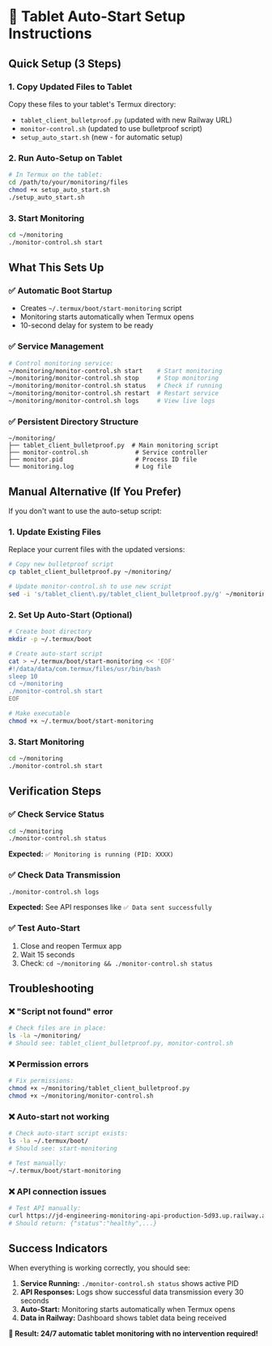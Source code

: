 # 🚀 Tablet Auto-Start Setup Instructions

## Quick Setup (3 Steps)

### 1. Copy Updated Files to Tablet
Copy these files to your tablet's Termux directory:
- `tablet_client_bulletproof.py` (updated with new Railway URL)
- `monitor-control.sh` (updated to use bulletproof script)
- `setup_auto_start.sh` (new - for automatic setup)

### 2. Run Auto-Setup on Tablet
```bash
# In Termux on the tablet:
cd /path/to/your/monitoring/files
chmod +x setup_auto_start.sh
./setup_auto_start.sh
```

### 3. Start Monitoring
```bash
cd ~/monitoring
./monitor-control.sh start
```

## What This Sets Up

### ✅ Automatic Boot Startup
- Creates `~/.termux/boot/start-monitoring` script
- Monitoring starts automatically when Termux opens
- 10-second delay for system to be ready

### ✅ Service Management
```bash
# Control monitoring service:
~/monitoring/monitor-control.sh start    # Start monitoring
~/monitoring/monitor-control.sh stop     # Stop monitoring  
~/monitoring/monitor-control.sh status   # Check if running
~/monitoring/monitor-control.sh restart  # Restart service
~/monitoring/monitor-control.sh logs     # View live logs
```

### ✅ Persistent Directory Structure
```
~/monitoring/
├── tablet_client_bulletproof.py  # Main monitoring script
├── monitor-control.sh             # Service controller
├── monitor.pid                    # Process ID file
└── monitoring.log                 # Log file
```

## Manual Alternative (If You Prefer)

If you don't want to use the auto-setup script:

### 1. Update Existing Files
Replace your current files with the updated versions:
```bash
# Copy new bulletproof script
cp tablet_client_bulletproof.py ~/monitoring/

# Update monitor-control.sh to use new script
sed -i 's/tablet_client\.py/tablet_client_bulletproof.py/g' ~/monitoring/monitor-control.sh
```

### 2. Set Up Auto-Start (Optional)
```bash
# Create boot directory
mkdir -p ~/.termux/boot

# Create auto-start script
cat > ~/.termux/boot/start-monitoring << 'EOF'
#!/data/data/com.termux/files/usr/bin/bash
sleep 10
cd ~/monitoring
./monitor-control.sh start
EOF

# Make executable
chmod +x ~/.termux/boot/start-monitoring
```

### 3. Start Monitoring
```bash
cd ~/monitoring
./monitor-control.sh start
```

## Verification Steps

### ✅ Check Service Status
```bash
cd ~/monitoring
./monitor-control.sh status
```
**Expected:** `✅ Monitoring is running (PID: XXXX)`

### ✅ Check Data Transmission
```bash
./monitor-control.sh logs
```
**Expected:** See API responses like `✅ Data sent successfully`

### ✅ Test Auto-Start
1. Close and reopen Termux app
2. Wait 15 seconds
3. Check: `cd ~/monitoring && ./monitor-control.sh status`

## Troubleshooting

### ❌ "Script not found" error
```bash
# Check files are in place:
ls -la ~/monitoring/
# Should see: tablet_client_bulletproof.py, monitor-control.sh
```

### ❌ Permission errors
```bash
# Fix permissions:
chmod +x ~/monitoring/tablet_client_bulletproof.py
chmod +x ~/monitoring/monitor-control.sh
```

### ❌ Auto-start not working
```bash
# Check auto-start script exists:
ls -la ~/.termux/boot/
# Should see: start-monitoring

# Test manually:
~/.termux/boot/start-monitoring
```

### ❌ API connection issues
```bash
# Test API manually:
curl https://jd-engineering-monitoring-api-production-5d93.up.railway.app/health
# Should return: {"status":"healthy",...}
```

## Success Indicators

When everything is working correctly, you should see:

1. **Service Running:** `./monitor-control.sh status` shows active PID
2. **API Responses:** Logs show successful data transmission every 30 seconds
3. **Auto-Start:** Monitoring starts automatically when Termux opens
4. **Data in Railway:** Dashboard shows tablet data being received

**🎯 Result: 24/7 automatic tablet monitoring with no intervention required!** 